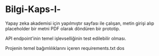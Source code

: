 # Bilgi-Kaps-l-
 Yapay zeka akademisi için yapılmıştır
 sayfası ile çalışan, metin girişi alıp placeholder bir metni PDF olarak döndüren bir prototip.

API endpoint'inin temel işlevselliğinin test edilebilir olması.

Projenin temel bağımlılıklarını içeren requirements.txt dos
